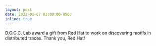 ```yaml
---
layout: post
date: 2022-01-07 03:00:00-0500
inline: true
---
```


D.O.C.C. Lab award a gift from Red Hat to work on discovering motifs in distributed traces.  Thank you, Red Hat! 
